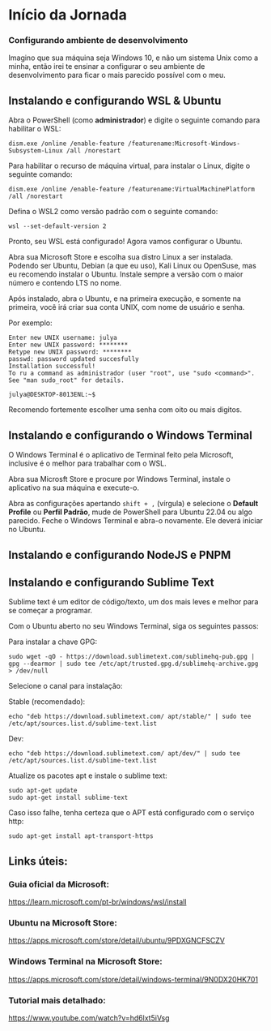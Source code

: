 # Início da Jornada

### Configurando ambiente de desenvolvimento

Imagino que sua máquina seja Windows 10, e não um sistema Unix como a minha, então irei te ensinar a configurar o seu
ambiente de desenvolvimento para ficar o mais parecido possível com o meu.

## Instalando e configurando WSL & Ubuntu

Abra o PowerShell (como **administrador**) e digite o seguinte comando para habilitar o WSL:

```
dism.exe /online /enable-feature /featurename:Microsoft-Windows-Subsystem-Linux /all /norestart
```

Para habilitar o recurso de máquina virtual, para instalar o Linux, digite o seguinte comando:

```
dism.exe /online /enable-feature /featurename:VirtualMachinePlatform /all /norestart
```

Defina o WSL2 como versão padrão com o seguinte comando:

```
wsl --set-default-version 2
```

Pronto, seu WSL está configurado! Agora vamos configurar o Ubuntu.

Abra sua Microsoft Store e escolha sua distro Linux a ser instalada. Podendo ser Ubuntu, Debian (a que eu uso), Kali Linux
ou OpenSuse, mas eu recomendo instalar o Ubuntu. Instale sempre a versão com o maior número e contendo LTS no nome.

Após instalado, abra o Ubuntu, e na primeira execução, e somente na primeira, você irá criar sua conta UNIX, com nome de 
usuário e senha.

Por exemplo:

```
Enter new UNIX username: julya
Enter new UNIX password: ********
Retype new UNIX password: ********
passwd: password updated succesfully
Installation successful!
To ru a command as administrador (user "root", use "sudo <command>".
See "man sudo_root" for details.

julya@DESKTOP-8013ENL:~$
```

Recomendo fortemente escolher uma senha com oito ou mais digitos.

## Instalando e configurando o Windows Terminal

O Windows Terminal é o aplicativo de Terminal feito pela Microsoft, inclusive é o melhor para trabalhar com o WSL.

Abra sua Microsft Store e procure por Windows Terminal, instale o aplicativo na sua máquina e execute-o.

Abra as configurações apertando `shift + ,` (vírgula) e selecione o **Default Profile** ou **Perfil Padrão**, mude de
PowerShell para Ubuntu 22.04 ou algo parecido. Feche o Windows Terminal e abra-o novamente. Ele deverá iniciar no 
Ubuntu.

## Instalando e configurando NodeJS e PNPM



## Instalando e configurando Sublime Text

Sublime text é um editor de código/texto, um dos mais leves e melhor para se começar a programar.

Com o Ubuntu aberto no seu Windows Terminal, siga os seguintes passos:

Para instalar a chave GPG:

```
sudo wget -qO - https://download.sublimetext.com/sublimehq-pub.gpg | gpg --dearmor | sudo tee /etc/apt/trusted.gpg.d/sublimehq-archive.gpg > /dev/null
```

Selecione o canal para instalação:

Stable (recomendado):

```
echo "deb https://download.sublimetext.com/ apt/stable/" | sudo tee /etc/apt/sources.list.d/sublime-text.list
```

Dev:

```
echo "deb https://download.sublimetext.com/ apt/dev/" | sudo tee /etc/apt/sources.list.d/sublime-text.list
```

Atualize os pacotes apt e instale o sublime text:

```
sudo apt-get update
sudo apt-get install sublime-text
```

Caso isso falhe, tenha certeza que o APT está configurado com o serviço http:

```
sudo apt-get install apt-transport-https
```

## Links úteis:

### Guia oficial da Microsoft:

https://learn.microsoft.com/pt-br/windows/wsl/install

### Ubuntu na Microsoft Store:

https://apps.microsoft.com/store/detail/ubuntu/9PDXGNCFSCZV

### Windows Terminal na Microsoft Store:

https://apps.microsoft.com/store/detail/windows-terminal/9N0DX20HK701

### Tutorial mais detalhado:

https://www.youtube.com/watch?v=hd6lxt5iVsg

